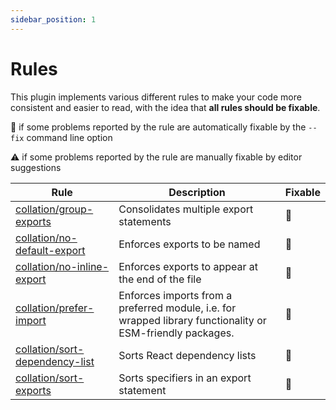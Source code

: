 ```yaml
---
sidebar_position: 1
---
```


# Rules

This plugin implements various different rules to make your code more consistent and easier to read, with the idea that **all rules should be fixable**.

:wrench: if some problems reported by the rule are automatically fixable by the `--fix` command line option

:warning: if some problems reported by the rule are manually fixable by editor suggestions

| Rule                                                                                                              | Description                                                                                                | Fixable  |
| ----------------------------------------------------------------------------------------------------------------- | ---------------------------------------------------------------------------------------------------------- | -------- |
| [collation/group-exports](https://eslint-plugin-collation.brandonscott.me/docs/rules/group-exports)               | Consolidates multiple export statements                                                                    | :wrench: |
| [collation/no-default-export](https://eslint-plugin-collation.brandonscott.me/docs/rules/no-inline-export)        | Enforces exports to be named                                                                               | :wrench: |
| [collation/no-inline-export](https://eslint-plugin-collation.brandonscott.me/docs/rules/no-inline-export)         | Enforces exports to appear at the end of the file                                                          | :wrench: |
| [collation/prefer-import](https://eslint-plugin-collation.brandonscott.me/docs/rules/prefer-import)               | Enforces imports from a preferred module, i.e. for wrapped library functionality or ESM-friendly packages. | :wrench: |
| [collation/sort-dependency-list](https://eslint-plugin-collation.brandonscott.me/docs/rules/sort-dependency-list) | Sorts React dependency lists                                                                               | :wrench: |
| [collation/sort-exports](https://eslint-plugin-collation.brandonscott.me/docs/rules/sort-exports)                 | Sorts specifiers in an export statement                                                                    | :wrench: |
